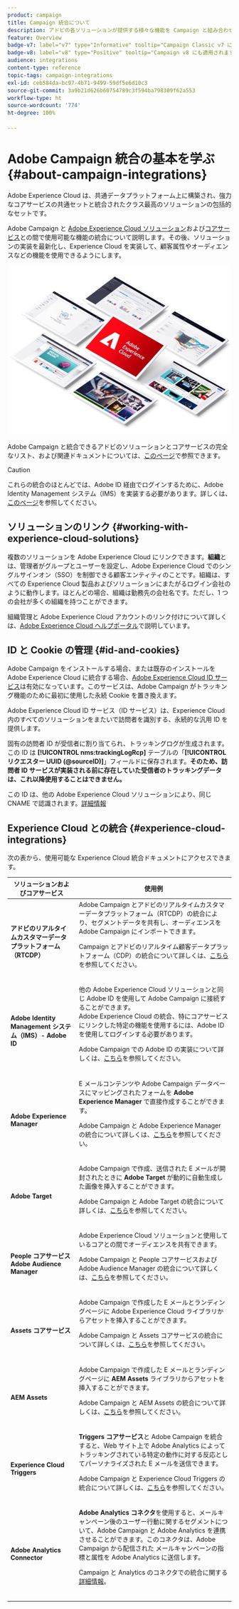 ```yaml
---
product: campaign
title: Campaign 統合について
description: アドビの各ソリューションが提供する様々な機能を Campaign と組み合わせることができます
feature: Overview
badge-v7: label="v7" type="Informative" tooltip="Campaign Classic v7 に適用されます"
badge-v8: label="v8" type="Positive" tooltip="Campaign v8 にも適用されます"
audience: integrations
content-type: reference
topic-tags: campaign-integrations
exl-id: ceb584da-bc97-4b71-9499-59df5e6d10c3
source-git-commit: 3a9b21d626b60754789c3f594ba798309f62a553
workflow-type: ht
source-wordcount: '774'
ht-degree: 100%

---
```


# Adobe Campaign 統合の基本を学ぶ {#about-campaign-integrations}



Adobe Experience Cloud は、共通データプラットフォーム上に構築され、強力なコアサービスの共通セットと統合されたクラス最高のソリューションの包括的なセットです。

Adobe Campaign と [Adobe Experience Cloud ソリューション](https://experienceleague.adobe.com/docs/core-services/interface/marketing-cloud-integrations.html?lang=ja)および[コアサービス](https://experienceleague.adobe.com/docs/core-services/interface/about-core-services/core-services.html?lang=ja)との間で使用可能な機能の統合について説明します。その後、ソリューションの実装を最新化し、Experience Cloud を実装して、顧客属性やオーディエンスなどの機能を使用できるようにします。

![](assets/ExCloud-solutions.png)

Adobe Campaign と統合できるアドビのソリューションとコアサービスの完全なリスト、および関連ドキュメントについては、[このページ](#experience-cloud-integrations)で参照できます。

>[!CAUTION]
>
>これらの統合のほとんどでは、Adobe ID 経由でログインするために、Adobe Identity Management システム（IMS）を実装する必要があります。詳しくは、[このページ](../../integrations/using/about-adobe-id.md)を参照してください。
>

## ソリューションのリンク {#working-with-experience-cloud-solutions}

複数のソリューションを Adobe Experience Cloud にリンクできます。**組織**&#x200B;とは、管理者がグループとユーザーを設定し、Adobe Experience Cloud でのシングルサインオン（SSO）を制御できる顧客エンティティのことです。組織は、すべての Experience Cloud 製品およびソリューションにまたがるログイン会社のように動作します。ほとんどの場合、組織は勤務先の会社名です。ただし、1 つの会社が多くの組織を持つことができます。

組織管理と Adobe Experience Cloud アカウントのリンク付けについて詳しくは、[Adobe Experience Cloud ヘルプポータル](https://experienceleague.adobe.com/docs/core-services/interface/manage-users-and-products/organizations.html?lang=ja)で説明しています。

## ID と Cookie の管理 {#id-and-cookies}

Adobe Campaign をインストールする場合、または既存のインストールを Adobe Experience Cloud に統合する場合、[Adobe Experience Cloud ID サービス](https://experienceleague.adobe.com/docs/id-service/using/home.html?lang=ja)は有効になっています。このサービスは、Adobe Campaign がトラッキング機能のために最初に使用した永続 Cookie を置き換えます。

Adobe Experience Cloud ID サービス（ID サービス）は、Experience Cloud 内のすべてのソリューションをまたいで訪問者を識別する、永続的な汎用 ID を提供します。

固有の訪問者 ID が受信者に割り当てられ、トラッキングログが生成されます。この ID は **[!UICONTROL nms:trackingLogRcp]** テーブルの「**[!UICONTROL リクエスター UUID (@sourceID)]**」フィールドに保存されます。**そのため、訪問者 ID サービスが実装される前に存在していた受信者のトラッキングデータは、これ以降使用することはできません。**

この ID は、他の Adobe Experience Cloud ソリューションにより、同じ CNAME で認識されます。[詳細情報](https://experienceleague.adobe.com/docs/id-service/using/reference/analytics-reference/cname.html?lang=ja)

## Experience Cloud との統合 {#experience-cloud-integrations}

次の表から、使用可能な Experience Cloud 統合ドキュメントにアクセスできます。

<table> 
 <thead> 
  <tr> 
   <th> ソリューションおよびコアサービス<br /> </th> 
   <th> 使用例<br /> </th> 
  </tr> 
 </thead> 
 <tbody> 
  <tr> 
   <td> <strong>アドビのリアルタイムカスタマーデータプラットフォーム（RTCDP）</strong><br /> </td> 
   <td> Adobe Campaign とアドビのリアルタイムカスタマーデータプラットフォーム（RTCDP）の統合により、セグメントデータを共有し、オーディエンスを Adobe Campaign にインポートできます。<br /> <p>Campaign とアドビのリアルタイム顧客データプラットフォーム（CDP）の統合について詳しくは、<a href="../../integrations/using/get-started-sources-destinations.md">こちら</a>を参照してください。</p><br /> </td> 
  </tr> 
  <tr> 
   <td> <strong>Adobe Identity Management システム（IMS）- Adobe ID</strong><br /> </td> 
   <td> 他の Adobe Experience Cloud ソリューションと同じ Adobe ID を使用して Adobe Campaign に接続することができます。<br />Adobe Experience Cloud の統合、特にコアサービスにリンクした特定の機能を使用するには、Adobe ID を使用してログインする必要があります。<br /> <p>Adobe Campaign での Adobe ID の実装について詳しくは、<a href="../../integrations/using/about-adobe-id.md">こちら</a>を参照してください。</p><br /> </td> 
  </tr> 
  <tr> 
   <td> <strong>Adobe Experience Manager</strong><br /> </td> 
   <td> E メールコンテンツや Adobe Campaign データベースにマッピングされたフォームを <strong>Adobe Experience Manager</strong> で直接作成することができます。<br /> <p>Adobe Campaign と Adobe Experience Manager の統合について詳しくは、<a href="../../integrations/using/about-adobe-experience-manager.md">こちら</a>を参照してください。</p><br /> </td> 
  </tr> 
  <tr> 
   <td> <strong>Adobe Target</strong><br /> </td> 
   <td> Adobe Campaign で作成、送信された E メールが開封されたときに <strong>Adobe Target</strong> が動的に自動生成した画像を挿入することができます。<br /> <p>Adobe Campaign と Adobe Target の統合について詳しくは、<a href="../../integrations/using/integrating-with-adobe-target.md">こちら</a>を参照してください。</p><br /> </td> 
  </tr> 
  <tr> 
   <td> <strong>People コアサービス</strong><br /> <strong>Adobe Audience Manager</strong><br /> </td> 
   <td> Adobe Experience Cloud ソリューションと使用しているコアとの間でオーディエンスを共有できます。<br /> <p>Adobe Campaign と People コアサービスおよび Adobe Audience Manager の統合について詳しくは、<a href="../../integrations/using/sharing-audiences-with-adobe-experience-cloud.md">こちら</a>を参照してください。</p><br /> </td> 
  </tr> 
  <tr> 
   <td> <strong>Assets コアサービス</strong><br /> </td> 
   <td> Adobe Campaign で作成した E メールとランディングページに Adobe Experience Cloud ライブラリからアセットを挿入することができます。<br /> <p>Adobe Campaign と Assets コアサービスの統合について詳しくは、<a href="../../integrations/using/configuring-access-to-assets.md#integrating-with-experience-cloud-assets">こちら</a>を参照してください。</p><br /> </td> 
  </tr> 
  <tr> 
   <td> <strong>AEM Assets</strong><br /> </td> 
   <td> Adobe Campaign で作成した E メールとランディングページに <strong>AEM Assets</strong> ライブラリからアセットを挿入することができます。<br /> <p>Adobe Campaign と AEM Assets の統合について詳しくは、<a href="../../integrations/using/configuring-access-to-assets.md#integrating-with-aem-assets">こちら</a>を参照してください。</p><br /> </td> 
  </tr> 
  <tr> 
   <td> <strong>Experience Cloud Triggers</strong><br /> </td> 
   <td> <strong>Triggers コアサービス</strong>と Adobe Campaign を統合すると、Web サイト上で Adobe Analytics によってトラッキングされている特定の動作に対する反応としてパーソナライズされた E メールを送信できます。<br /> <p>Adobe Campaign と Experience Cloud Triggers の統合について詳しくは、<a href="https://helpx.adobe.com/jp/campaign/kb/triggers-and-campaign.html">こちら</a>を参照してください。</p><br /> </td> 
  </tr> 
  <tr> 
   <td> <strong>Adobe Analytics Connector</strong><br /> </td> 
   <td> <strong>Adobe Analytics コネクタ</strong>を使用すると、メールキャンペーン後のユーザー行動に関するセグメントについて、Adobe Campaign と Adobe Analytics を連携させることができます。このコネクタは、Adobe Campaign から配信された メールキャンペーンの指標と属性を Adobe Analytics に送信します。<br /> <p>Campaign と Analytics のコネクタでの統合に関する<a href="../../platform/using/adobe-analytics-connector.md">詳細情報</a>。</p><br /> </td> 
  </tr> 
 </tbody> 
</table>

